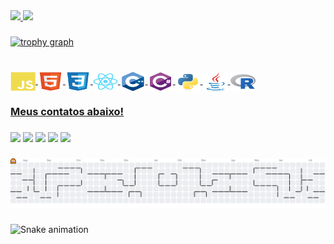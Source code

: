 <div>
  <a href="https://github.com/sabrina-goncalves-de-almeida">
  <img height="180em" src="https://github-readme-stats.vercel.app/api?username=sabrina-goncalves-de-almeida&show_icons=true&theme=radical&include_all_commits=true&count_private=true"/>
  <img height="180em" src="https://github-readme-stats.vercel.app/api/top-langs/?username=sabrina-goncalves-de-almeida&layout=compact&langs_count=6&theme=radical"/>
    
###

  <img src="https://github-profile-trophy.vercel.app?username=sabrina-goncalves-de-almeida&theme=radical&column=-1&row=1&margin-w=8&margin-h=8&no-bg=false&no-frame=false&order=4" height="150" alt="trophy graph"/>
  
</div>

###
<div style="display: inline_block"><br>
  <img align="center" alt="Js" height="30" width="40" src="https://raw.githubusercontent.com/devicons/devicon/master/icons/javascript/javascript-plain.svg">
  <img align="center" alt="HTML" height="30" width="40" src="https://raw.githubusercontent.com/devicons/devicon/master/icons/html5/html5-original.svg">
  <img align="center" alt="CSS" height="30" width="40" src="https://raw.githubusercontent.com/devicons/devicon/master/icons/css3/css3-original.svg">
  <img align="center" alt="React" height="30" width="40" src="https://raw.githubusercontent.com/devicons/devicon/master/icons/react/react-original.svg">
  <img align="center" alt="Cplusplus" height="30" width="40" src="https://raw.githubusercontent.com/devicons/devicon/master/icons/cplusplus/cplusplus-original.svg">
  <img align="center" alt="Csharp" height="30" width="40" src="https://raw.githubusercontent.com/devicons/devicon/master/icons/csharp/csharp-original.svg">
  <img align="center" alt="Python" height="30" width="40" src="https://raw.githubusercontent.com/devicons/devicon/master/icons/python/python-original.svg">
  <img align="center" alt="Java" height="30" width="40" src="https://raw.githubusercontent.com/devicons/devicon/master/icons/java/java-original.svg">
  <img align="center" alt="R" height="30" width="40" src="https://raw.githubusercontent.com/devicons/devicon/master/icons/r/r-original.svg">
</div>
 
###
 
  ### Meus contatos abaixo!
  
###
 
<div> 
  <a href="https://www.youtube.com/channel/UCqLilg-Md7gTRoAsmWewEsg" target="_blank"><img src="https://img.shields.io/badge/YouTube-FF0000?style=for-the-badge&logo=youtube&logoColor=white" target="_blank"></a>
  <a href = "sabrina.goncalves@dcx.ufpb.br"><img src="https://img.shields.io/badge/-Gmail-%23333?style=for-the-badge&logo=gmail&logoColor=white" target="_blank"></a>
  <a href="https://www.instagram.com/linebinegames/" target="_blank"><img src="https://img.shields.io/badge/-Instagram-%23E4405F?style=for-the-badge&logo=instagram&logoColor=white" target="_blank"></a>
  <a href="http://lattes.cnpq.br/5479831961772153" target="_blank"><img src="https://img.shields.io/badge/-Lattes-%23003A88?style=for-the-badge" target="_blank"></a>
  <a href="https://www.deviantart.com/binedolinebinemakers" target="_blank"><img src="https://img.shields.io/badge/-Deviantart-%205cc46?style=for-the-badge" target="_blank"></a>
 
</div>

###

<picture>
  <source media="(prefers-color-scheme: dark)" srcset="https://raw.githubusercontent.com/sabrina-goncalves-de-almeida/sabrina-goncalves-de-almeida/output/pacman-contribution-graph-dark.svg">
  <source media="(prefers-color-scheme: light)" srcset="https://raw.githubusercontent.com/sabrina-goncalves-de-almeida/sabrina-goncalves-de-almeida/output/pacman-contribution-graph.svg">
  <img alt="pacman contribution graph" src="https://raw.githubusercontent.com/sabrina-goncalves-de-almeida/sabrina-goncalves-de-almeida/output/pacman-contribution-graph.svg">
</picture>

###

<img src="https://raw.githubusercontent.com/sabrina-goncalves-de-almeida/sabrina-goncalves-de-almeida/output/snake.svg" alt="Snake animation" />

###
